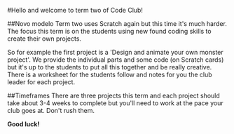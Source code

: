 #Hello and welcome to term two of Code Club! 

##Novo modelo
Term two uses Scratch again but this time it's much harder. The focus this term is on the students using new found coding skills to create their own projects. 

So for example the first project is a 'Design and animate your own monster project'. We provide the individual parts and some code (on Scratch cards) but it's up to the students to put all this together and be really creative. There is a worksheet for the students follow and notes for you the club leader for each project.

##Timeframes
There are three projects this term and each project should take about 3-4 weeks to complete but you'll need to work at the pace your club goes at. Don't rush them.

__Good luck!__
